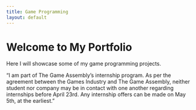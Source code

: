 ```yaml
---
title: Game Programming
layout: default
---
```


# Welcome to My Portfolio  
Here I will showcase some of my game programming projects.

“I am part of The Game Assembly’s internship program. As per the agreement between the Games Industry and The Game Assembly, neither student nor company may be in contact with one another regarding internships before April 23rd. Any internship offers can be made on May 5th, at the earliest.”
